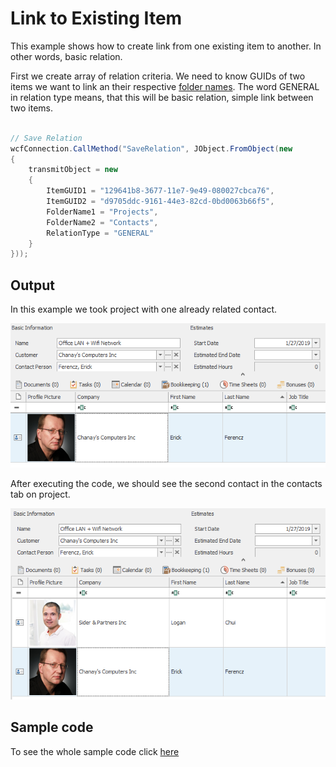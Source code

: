 # Link to Existing Item

This example shows how to create link from one existing item to another. In other words, basic relation.

First we create array of relation criteria. We need to know GUIDs of two items we want to link an their respective [folder names](../../FolderNames.md). The word GENERAL in relation type means, that this will be basic relation, simple link between two items.
```c#

// Save Relation
wcfConnection.CallMethod("SaveRelation", JObject.FromObject(new
{
    transmitObject = new
    {
        ItemGUID1 = "129641b8-3677-11e7-9e49-080027cbca76",
        ItemGUID2 = "d9705ddc-9161-44e3-82cd-0bd0063b66f5",
        FolderName1 = "Projects",
        FolderName2 = "Contacts",
        RelationType = "GENERAL"
    }
}));

```


## Output

In this example we took project with one already related contact.

![example output](Images/sample_output_before.PNG)

After executing the code, we should see the second contact in the contacts tab on project.

![example output](Images/sample_output_after.PNG)

## Sample code

To see the whole sample code click  [here](Program.cs)